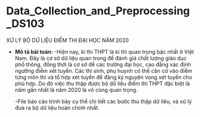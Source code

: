 # Data_Collection_and_Preprocessing_DS103
XỬ LÝ BỘ DỮ LIỆU ĐIỂM THI ĐẠI HỌC NĂM 2020

- **Mô tả bài toán:**
  -Hiện nay, kì thi THPT là kì thì quan trọng bậc nhất ở Việt Nam. Đây là cơ sở dữ liệu quan
trọng để đánh giá chất lượng giáo dục phổ thông, đồng thời là cơ sở để các trường đại học, cao
đẳng xác định ngưỡng điểm xét tuyển. Các thí sinh, phụ huynh có thể căn cứ vào điểm từng
môn thi và tổ hợp xét tuyển để đăng ký nguyện vọng xét tuyển cho phù hợp. Do đó việc thu
thập được bộ dữ liệu điểm thi THPT đặc biệt là năm gần nhất là năm 2020 là vô cùng quan
trọng.

  -File báo cáo trình bày cụ thể chi tiết các bước thu thập dữ liệu, và xử lý đưa ra bộ dữ liệu hoàn chỉnh nhất.

